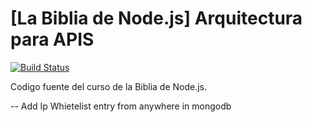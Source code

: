 # [La Biblia de Node.js] Arquitectura para APIS

[![Build Status](https://travis-ci.org/jlmejia21/backend-section.svg?branch=master)](https://travis-ci.org/jlmejia21/backend-section)

Codigo fuente del curso de la Biblia de Node.js.

-- Add Ip Whietelist entry from anywhere in mongodb